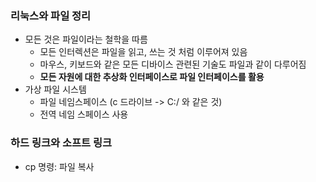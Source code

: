 ### 리눅스와 파일 정리
- 모든 것은 파일이라는 철학을 따름
  + 모든 인터렉션은 파일을 읽고, 쓰는 것 처럼 이루어져 있음
  + 마우스, 키보드와 같은 모든 디바이스 관련된 기술도 파일과 같이 다루어짐
  + **모든 자원에 대한 추상화 인터페이스로 파일 인터페이스를 활용**
- 가상 파일 시스템
  + 파일 네임스페이스 (c 드라이브 -> C:/ 와 같은 것)
  + 전역 네임 스페이스 사용

### 하드 링크와 소프트 링크
- cp 명령: 파일 복사

